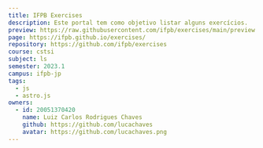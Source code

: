 ```yaml
---
title: IFPB Exercises
description: Este portal tem como objetivo listar alguns exercícios.
preview: https://raw.githubusercontent.com/ifpb/exercises/main/preview.png
page: https://ifpb.github.io/exercises/
repository: https://github.com/ifpb/exercises
course: cstsi
subject: ls
semester: 2023.1
campus: ifpb-jp
tags:
  - js
  - astro.js
owners:
  - id: 20051370420
    name: Luiz Carlos Rodrigues Chaves
    github: https://github.com/lucachaves
    avatar: https://github.com/lucachaves.png
---
```

